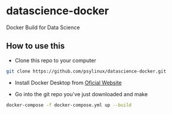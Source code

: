 # datascience-docker
Docker Build for Data Science

## How to use this

- Clone this repo to your computer
```bash
git clone https://github.com/psylinux/datascience-docker.git
```

- Install Docker Desktop from [Oficial Website](https://www.docker.com/products/docker-desktop)

- Go into the git repo you've just downloaded and make
```bash
docker-compose -f docker-compose.yml up --build
```

